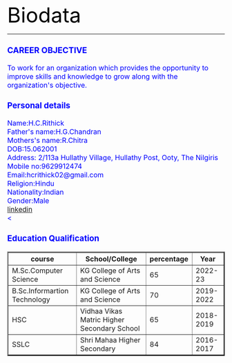 <html>
<head>
<title>BIODATA</title>
</head>
<body> <font color="black"><font size=30>Biodata</font>
<hr>
<body><font size=3><font color="blue">
<h3>CAREER OBJECTIVE</h3>
<p>To work for an organization which provides the
opportunity to improve skills and knowledge to grow
along with the organization's objective.</p>

<h3>Personal details</h3>
Name:H.C.Rithick<br>
Father's name:H.G.Chandran<br>
Mothers's name:R.Chitra<br>
DOB:15.062001<br>
Address: 2/113a Hullathy Village,
        Hullathy Post,
        Ooty,
        The Nilgiris<br>
Mobile no:9629912474<br>
Email:hcrithick02@gmail.com<br>
Religion:Hindu<br>
Nationality:Indian<br>
Gender:Male<br>
 <a href=""target="_blank">linkedin</a><br>
 <<h3>Education Qualification</h3>
<table border="2" width = 100% height=""
  <tr>
    <th>course</th>
    <th>School/College</th>
    <th>percentage</th>
<th>Year</th
  </tr>
 
  <tr>
    <td>M.Sc.Computer Science</td>
    <td>KG College of Arts and Science</td>
    <td>65</td>
   <td>2022-23</td>
   </tr>
  <tr>
    <td>B.Sc.Informartion Technology</td>
    <td>KG College of Arts and Science</td>
    <td>70</td>
   <td>2019-2022</td>
</tr>
    <tr>
    <td>HSC</td>
    <td>Vidhaa Vikas Matric Higher Secondary School</td>
    <td>65</td>
   <td>2018-2019</td>

  </tr>
  <tr>
    <td>SSLC</td>
    <td>Shri Mahaa Higher Secondary</td>
    <td>84</td>  
<td>2016-2017</td>
   </tr>
</table>
</ul>
</body>
</html>

